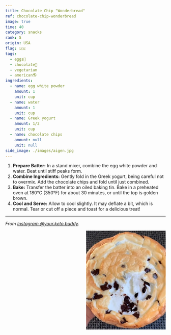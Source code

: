 ```yaml
---
title: Chocolate Chip "Wonderbread"
ref: chocolate-chip-wonderbread
image: true
time: 40
category: snacks
rank: S
origin: USA
flag: 🇺🇸
tags:
  - eggs🥚
  - chocolate🍫
  - vegetarian
  - american🌎
ingredients:
  - name: egg white powder
    amount: 1
    unit: cup
  - name: water
    amount: 1
    unit: cup
  - name: Greek yogurt
    amount: 1/2
    unit: cup
  - name: chocolate chips
    amount: null
    unit: null
side_image: ./images/aigen.jpg
---
```


1. **Prepare Batter:** In a stand mixer, combine the egg white powder and water.
Beat until stiff peaks form. 
2. **Combine Ingredients:** Gently fold in the Greek yogurt, being careful not to overmix.
Add the chocolate chips and fold until just combined.
3. **Bake:** Transfer the batter into an oiled baking tin. Bake in a preheated oven at 180°C (350°F) for about 30 minutes, or until the top is golden brown.
4. **Cool and Serve:** Allow to cool slightly. It may deflate a bit, which is normal. Tear or cut off a piece and toast for a delicious treat!

---

_From [Instagram @your.keto.buddy](https://www.instagram.com/reel/C-9_ezySGAH/?utm_source=ig_web_copy_link&igsh=MzRlODBiNWFlZA==)._

<img src="images/chocolate_chip_wonderbread.png" style="width:250px; float:right;"/>
